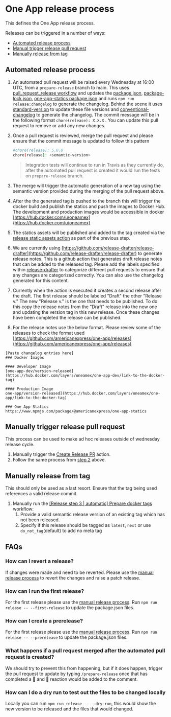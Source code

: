 # One App release process

This defines the One App release process.

Releases can be triggered in a number of ways:

  - [Automated release process](#automated-release-process)
  - [Manual trigger release pull request](#manually-trigger-release-pull-request)
  - [Manually release from tag](#manually-release-from-tag)

## Automated release process

 1. An automated pull request will be raised every Wednesday at 16:00 UTC, from a `prepare-release` branch to main. This uses [pull_request_release workflow](.github/workflows/release-step-1_manual_create-release-pr.yml) and updates the [package.json](package.json), [package-lock.json](package-lock.json), [one-app-statics package.json](one-app-statics/package.json) and runs `npm run release:changelog` to generate the changelog. Behind the scene it uses [standard-version](https://github.com/conventional-changelog/standard-version) to update these file versions and [conventional-changelog](https://github.com/conventional-changelog/conventional-changelog/tree/main/packages/conventional-changelog-cli) to generate the changelog. The commit message will be in the following format `chore(release): X.X.X` . You can update this pull request to remove or add any new changes.
 2. Once a pull request is reviewed, merge the pull request and please ensure that the commit message is updated to follow this pattern

    ``` bash
    #chore(release): 5.0.0
    chore(release): <semantic-version>

    ```

    > Integration tests will continue to run in Travis as they currently do, after the automated pull request is created it would run the tests on `prepare-release` branch.

 3. The merge will trigger the automatic generation of a new tag using the semantic version provided during the merging of the pull request above.
 4. After the the generated tag is pushed to the branch this will trigger the docker build and publish the statics and push the images to Docker Hub. The development and production images would be accessible in docker [https://hub.docker.com/u/oneamex](https://hub.docker.com/u/oneamex)
 5. The statics assets will be published and added to the tag created via the [release static assets action](.github/workflows/release-step-6-automatic_publish-one-app-statics-to-npm.yml) as part of the previous step.
 6. We are currently using [https://github.com/release-drafter/release-drafter](https://github.com/release-drafter/release-drafter) to generate release notes. This is a github action that generates draft release notes that can be added to the released tag. Please add the labels specified within [release-drafter](.github/release-drafter-main.yml) to categorize different pull requests to ensure that any changes are categorized correctly. You can also use the changelog generated for this content.
 7. Currently when the action is executed it creates a second release after the draft. The first release should be labeled "Draft" the other "Release v." The new "Release v." is the one that needs to be published. To do this copy the release notes from the "Draft" release into the new one and updating the version tag in this new release. Once these changes have been completed the release can be published.
 8. For the release notes use the below format. Please review some of the releases to check the format used [https://github.com/americanexpress/one-app/releases](https://github.com/americanexpress/one-app/releases)

  ```
  [Paste changelog entries here]
  ### Docker Images

  #### Developer Image
  [one-app-dev/version-released](https://hub.docker.com/layers/oneamex/one-app-dev/link-to-the-docker-tag)

  #### Production Image
  one-app/version-released](https://hub.docker.com/layers/oneamex/one-app/link-to-the-docker-tag)

  ### One App Statics
  https://www.npmjs.com/package/@americanexpress/one-app-statics
  ```

## Manually trigger release pull request

This process can be used to make ad hoc releases outside of wednesday release cycle.

1. Manually trigger the [Create Release PR](https://github.com/americanexpress/one-app/actions/workflows/release-step-1_manual_create-release-pr.yml) action.
2. Follow the same process from [step 2](#automated-release-process) above.

## Manually release from tag

This should only be used as a last resort. Ensure that the tag being used references a valid release commit.

1. Manually run the [[Release step 3 | automatic] Prepare docker tags](https://github.com/americanexpress/one-app/actions/workflows/release-step-3_automatic_prepare-docker-tags.yml) workflow:
   1. Provide a valid semantic release version of an existing tag which has not been released.
   2. Specify if this release should be tagged as `latest`, `next` or use `do_not_tag`(default) to add no meta tag

## FAQs

### How can I revert a release?

If changes were made and need to be reverted. Please use the [manual release process](#manual-release-process) to revert the changes and raise a patch release.

### How can I run the first release?

For the first release please use the [manual release process](#manual-release-process). Run `npm run release -- --first-release` to update the package.json files.

### How can I create a prerelease?

For the first release please use the [manual release process](#manual-release-process). Run `npm run release -- --prerelease` to update the package.json files.

### What happens if a pull request merged after the automated pull request is created?

We should try to prevent this from happening, but if it does happen, trigger the pull request to update by typing `/prepare-release` once that has completed a 🚀 and 👀 reaction would be added to the comment.

### How can I do a dry run to test out the files to be changed locally

Locally you can run  `npm run release -- --dry-run`, this would show the new version to be released and the files that would changed.
